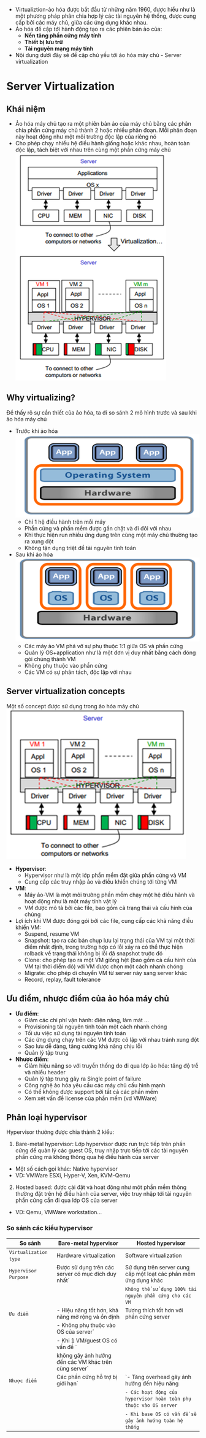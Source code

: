* Virtualiztion-ảo hóa được bắt đầu từ những năm 1960, được hiểu như là một phương pháp phân chia hợp lý các tài nguyên hệ thống, được cung cấp bởi các máy chủ, giữa các ứng dụng khác nhau.
* Ảo hóa đề cập tới hành động tạo ra các phiên bản ảo của:
  * **Nền tảng phần cứng máy tính**
  * **Thiết bị lưu trữ**
  * **Tài nguyên mạng máy tính**  
* Nội dung dưới đây sẽ đề cập chủ yếu tới ảo hóa máy chủ - Server virtualization
# Server Virtualization
## Khái niệm
* Ảo hóa máy chủ tạo ra một phiên bản ảo của máy chủ bằng các phân chia phần cứng máy chủ thành 2 hoặc nhiều phân đoạn. Mỗi phân đoạn này hoạt động như một môi trường độc lập của riêng nó 
* Cho phép chạy nhiều hệ điều hành giống hoặc khác nhau, hoàn toàn độc lập, tách biệt với nhau trên cùng một phần cứng máy chủ 
           ![virtualization server](https://github.com/Huongnt3105/Technology/blob/master/images/virtualization_server.png)
## Why virtualizing?
Để thấy rõ sự cần thiết của ảo hóa, ta đi so sánh 2 mô hình trước và sau khi ảo hóa máy chủ
* Trước khi ảo hóa 
   ![Before virtuliaztion server](https://github.com/Huongnt3105/Technology/blob/master/images/1.png)
  * Chỉ 1 hệ điều hành trên mỗi máy
  * Phần cứng và phần mềm được gắn chặt và đi đôi với nhau
  * Khi thực hiện run nhiều ứng dụng trên cùng một máy chủ thường tạo ra xung đột 
  * Không tận dụng triệt để tài nguyên tính toán
* Sau khi ảo hóa 
  ![After virtualization](https://github.com/Huongnt3105/Technology/blob/master/images/2.png)
  * Các máy ảo VM phá vỡ sự phụ thuộc 1:1 giữa OS và phần cứng
  * Quản lý OS+application như là một đơn vị duy nhất bằng cách đóng gói chúng thành VM
  * Không phụ thuộc vào phần cứng
  * Các VM có sự phân tách, độc lập với nhau 
## Server virtualization concepts
Một số concept được sử dụng trong ảo hóa máy chủ
     ![Virtualization concepts](https://github.com/Huongnt3105/Technology/blob/master/images/3.png)
* **Hypervisor**: 
  * Hypervisor như là một lớp phần mềm đặt giữa phần cứng và VM 
  * Cung cấp các truy nhập ảo và điều khiển chúng tới từng VM 
* **VM**: 
  * Máy ảo-VM là một môi trường phần mềm chạy một hệ điều hành và hoạt động như là một máy tính vật lý 
  *  VM được mô tả bởi các file, bao gồm cả trạng thái và cấu hình của chúng
* Lợi ích khi VM được đóng gói bởi các file, cung cấp các khả năng điều khiển VM:
  * Suspend, resume VM
  * Snapshot: tạo ra các bản chụp lưu lại trạng thái của VM tại một thời điểm nhất định, trong trường hợp có lỗi xảy ra có thể thực hiện rolback về trạng thái không bị lỗi đã snapshot trước đó
  * Clone: cho phép tạo ra một VM giống hệt (bao gồm cả cấu hình của VM tại thời điểm đó) với VM được chọn một cách nhanh chóng
  * Migrate: cho phép di chuyển VM từ server này sang server khác 
  * Record, replay, fault tolerance
## Ưu điểm, nhược điểm của ảo hóa máy chủ
* **Ưu điểm**: 
  * Giảm các chi phí vận hành: điện năng, làm mát ...
  * Provisioning tài nguyên tính toán một cách nhanh chóng
  * Tối ưu việc sử dụng tài nguyên tính toán 
  * Các ứng dụng chạy trên các VM được cô lập với nhau tránh xung đột 
  * Sao lưu dễ dàng, tăng cường khả năng chịu lỗi 
  * Quản lý tập trung 
* **Nhược điểm**: 
  * Giảm hiệu năng so với truyền thống do đi qua lớp ảo hóa: tăng độ trễ và nhiều header 
  *  Quản lý tập trung gây ra Single point of failure
  * Công nghệ ảo hóa yêu cầu các máy chủ cấu hình mạnh
  * Có thể không được support bởi tất cả các phần mềm
  * Xem xét vấn đề license của phần mềm (vd VMWare)
## Phân loại hypervisor
Hypervisor thường được chia thành 2 kiểu:
1. Bare-metal hypervisor: Lớp hypervisor được run trực tiếp trên phần cứng để quản lý các guest OS, truy nhập trực tiếp tới các tài nguyên phần cứng mà không thông qua hệ điều hành của server
* Một số cách gọi khác: Native hypervisor
* VD: VMWare ESXi, Hyper-V, Xen, KVM-Qemu
2. Hosted based: được cài đặt và hoạt động như một phần mềm thông thường đặt trên hệ điều hành của server, việc truy nhập tới tài nguyên phần cứng cần đi qua lớp OS của server 
* VD: Qemu, VMWare workstation...
### So sánh các kiểu hypervisor
| So sánh                   | Bare-metal hypervisor                                 | Hosted hypervisor                                                                                           
|---------------------------|-------------------------------------------------------|--------------------------------------------------------------------|
| `Virtualization type`     | Hardware virtualization                               | Software virtualization                                            |                  
| `Hypervisor Purpose`      | Được sử dụng trên các server có mục đích duy nhất`    | Sử dụng trên server cung cấp một loạt các phần mềm ứng dụng khác   | \
|                           |                                                       | `Không thể sử dụng 100% tài nguyên phần cứng cho các VM`           | 
| `Ưu điểm`                 | - Hiệu năng tốt hơn, khả năng mở rộng và ổn định      | Tương thích tốt hơn với phần cứng server                           | \
|                           | - Không phụ thuộc vào OS của server`                  |                                                                    | \
|                           | - Khi 1 VM/guest OS có vấn đề `                       |                                                                    | \
|                           | không gây ảnh hưởng đến các VM khác trên cùng server` |                                                                    |  
| `Nhược điểm`              | Các phần cứng hỗ trợ bị giới hạn`                     | `- Tăng overhead gây ảnh hưởng đến hiệu năng                       | \
|                           |                                                       | `- Các hoạt động của hypervisor hoàn toàn phụ thuộc vào OS server` | \
|                           |                                                       | `- Khi base OS có vấn đề sẽ gây ảnh hướng toàn hệ thống`           | 
